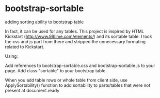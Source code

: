 bootstrap-sortable
==================

adding sorting ability to bootstrap table

In fact, it can be used for any tables.
This project is inspired by HTML Kickstart (http://www.99lime.com/elements/) and its sortable table. I took the css and js part from there and stripped the unnecessary formating related to Kickstart.

Using:

Add references to bootstrap-sortable.css and bootstrap-sortable.js to your page. Add class "sortable" to your bootstrap table.

When you add table rows or whole table from client side, use ApplySortability() function to add sortability to parts/tables that were not present at document.ready
